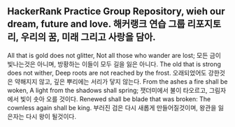HackerRank Practice Group Repository,
wieh our dream, future and love.
해커랭크 연습 그룹 리포지토리,
우리의 꿈, 미래 그리고 사랑을 담아.
----------------------------------------
All that is gold does not glitter,
Not all those who wander are lost;
모든 금이 빛나는것은 아니며,
방황하는 이들이 모두 길을 잃은 아니다.
The old that is strong does not wither,
Deep roots are not reached by the frost.
오래되었어도 강한것은 약해지지 않고,
깊은 뿌리에는 서리가 닿지 않는다.
From the ashes a fire shall be woken,
A light from the shadows shall spring;
잿더미에서 불이 타오르고,
그림자에서 빛이 솟아 오를 것이다.
Renewed shall be blade that was broken:
The cownless again shall be king.
부러진 검은 다시 새롭게 만들어질것이며,
왕관을 잃은자는 다시 왕이 될것이다.
